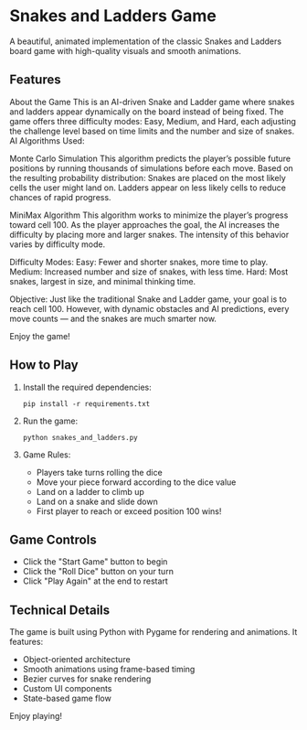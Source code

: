 # Snakes and Ladders Game

A beautiful, animated implementation of the classic Snakes and Ladders board game with high-quality visuals and smooth animations.

## Features

About the Game This is an AI-driven Snake and Ladder game where snakes and ladders appear dynamically on the board instead of being fixed. The game offers three difficulty modes: Easy, Medium, and Hard, each adjusting the challenge level based on time limits and the number and size of snakes. AI Algorithms Used:



Monte Carlo Simulation This algorithm predicts the player’s possible future positions by running thousands of simulations before each move. Based on the resulting probability distribution: Snakes are placed on the most likely cells the user might land on. Ladders appear on less likely cells to reduce chances of rapid progress.



MiniMax Algorithm This algorithm works to minimize the player’s progress toward cell 100. As the player approaches the goal, the AI increases the difficulty by placing more and larger snakes. The intensity of this behavior varies by difficulty mode.



Difficulty Modes: Easy: Fewer and shorter snakes, more time to play. Medium: Increased number and size of snakes, with less time. Hard: Most snakes, largest in size, and minimal thinking time.



Objective: Just like the traditional Snake and Ladder game, your goal is to reach cell 100. However, with dynamic obstacles and AI predictions, every move counts — and the snakes are much smarter now.



Enjoy the game!

## How to Play

1. Install the required dependencies:
   ```
   pip install -r requirements.txt
   ```

2. Run the game:
   ```
   python snakes_and_ladders.py
   ```

3. Game Rules:
   - Players take turns rolling the dice
   - Move your piece forward according to the dice value
   - Land on a ladder to climb up
   - Land on a snake and slide down
   - First player to reach or exceed position 100 wins!

## Game Controls

- Click the "Start Game" button to begin
- Click the "Roll Dice" button on your turn
- Click "Play Again" at the end to restart

## Technical Details

The game is built using Python with Pygame for rendering and animations. It features:
- Object-oriented architecture
- Smooth animations using frame-based timing
- Bezier curves for snake rendering
- Custom UI components
- State-based game flow

Enjoy playing! 
